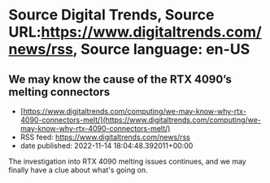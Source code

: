 # Source Digital Trends, Source URL:https://www.digitaltrends.com/news/rss, Source language: en-US

## We may know the cause of the RTX 4090’s melting connectors
 - [https://www.digitaltrends.com/computing/we-may-know-why-rtx-4090-connectors-melt/](https://www.digitaltrends.com/computing/we-may-know-why-rtx-4090-connectors-melt/)
 - RSS feed: https://www.digitaltrends.com/news/rss
 - date published: 2022-11-14 18:04:48.392011+00:00

The investigation into RTX 4090 melting issues continues, and we may finally have a clue about what's going on.
